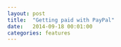 ```yaml
---
layout: post
title:  "Getting paid with PayPal"
date:   2014-09-18 00:01:00
categories: features
---
```


